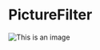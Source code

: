 # PictureFilter

![This is an image](https://images.unsplash.com/photo-1561803102-ad65e246740c?ixlib=rb-1.2.1&ixid=MnwxMjA3fDB8MHxwaG90by1wYWdlfHx8fGVufDB8fHx8&auto=format&fit=crop&w=1170&q=80)

